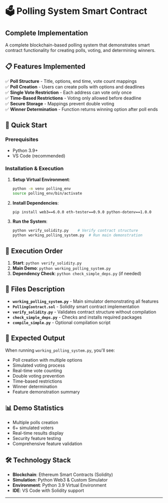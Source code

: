 # 🗳️ Polling System Smart Contract

## Complete Implementation
A complete blockchain-based polling system that demonstrates smart contract functionality for creating polls, voting, and determining winners.

## 📋 Features Implemented

✅ **Poll Structure** - Title, options, end time, vote count mappings  
✅ **Poll Creation** - Users can create polls with options and deadlines  
✅ **Single Vote Restriction** - Each address can vote only once  
✅ **Time-Based Restrictions** - Voting only allowed before deadline  
✅ **Secure Storage** - Mappings prevent double voting  
✅ **Winner Determination** - Function returns winning option after poll ends  

## 🚀 Quick Start

### Prerequisites
- Python 3.9+
- VS Code (recommended)

### Installation & Execution

1. **Setup Virtual Environment**:
   ```bash
   python -m venv polling_env
   source polling_env/bin/activate
   ```

2. **Install Dependencies**:
   ```bash
   pip install web3==6.0.0 eth-tester==0.9.0 python-dotenv==1.0.0
   ```

3. **Run the System**:
   ```bash
   python verify_solidity.py    # Verify contract structure
   python working_polling_system.py  # Run main demonstration
   ```

## 🎯 Execution Order

1. **Start**: `python verify_solidity.py`
2. **Main Demo**: `python working_polling_system.py`
3. **Dependency Check**: `python check_simple_deps.py` (if needed)

## 🔧 Files Description

- **`working_polling_system.py`** - Main simulator demonstrating all features
- **`PollingContract.sol`** - Solidity smart contract implementation
- **`verify_solidity.py`** - Validates contract structure without compilation
- **`check_simple_deps.py`** - Checks and installs required packages
- **`compile_simple.py`** - Optional compilation script

## 🎉 Expected Output

When running `working_polling_system.py`, you'll see:
- Poll creation with multiple options
- Simulated voting process
- Real-time vote counting
- Double voting prevention
- Time-based restrictions
- Winner determination
- Feature demonstration summary

## 📊 Demo Statistics

- Multiple polls creation
- 6+ simulated voters
- Real-time results display
- Security feature testing
- Comprehensive feature validation

## 🛠️ Technology Stack

- **Blockchain**: Ethereum Smart Contracts (Solidity)
- **Simulation**: Python Web3 & Custom Simulator
- **Environment**: Python 3.9 Virtual Environment
- **IDE**: VS Code with Solidity support

---